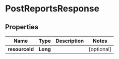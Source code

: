 
# PostReportsResponse

## Properties
Name | Type | Description | Notes
------------ | ------------- | ------------- | -------------
**resourceId** | **Long** |  |  [optional]



